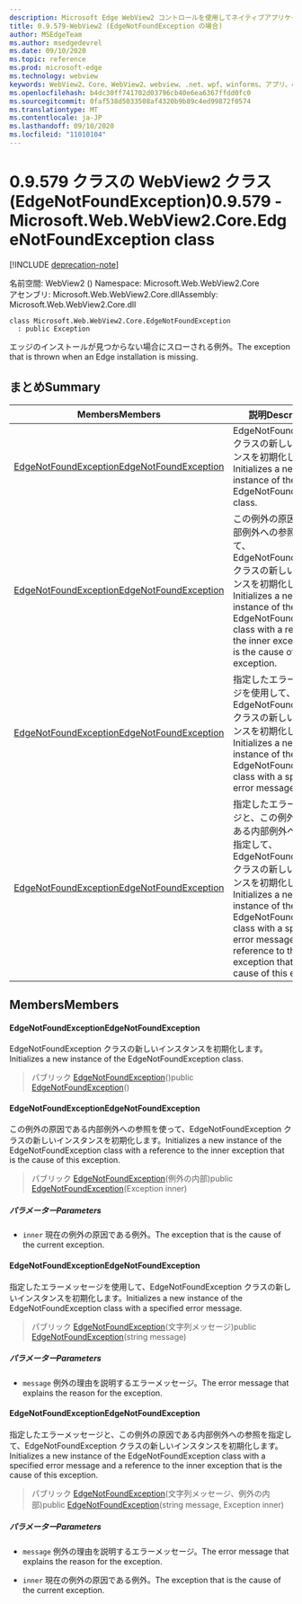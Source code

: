 ```yaml
---
description: Microsoft Edge WebView2 コントロールを使用してネイティブアプリケーションに web 技術 (HTML、CSS、JavaScript) を埋め込む
title: 0.9.579-WebView2 (EdgeNotFoundException の場合)
author: MSEdgeTeam
ms.author: msedgedevrel
ms.date: 09/10/2020
ms.topic: reference
ms.prod: microsoft-edge
ms.technology: webview
keywords: WebView2、Core、WebView2、webview、.net、wpf、winforms、アプリ、edge、CoreWebView2、CoreWebView2Controller、browser control、edge html、Microsoft の WebView2。 EdgeNotFoundException。
ms.openlocfilehash: b4dc30ff741702d03796cb40e6ea6367ffdd0fc0
ms.sourcegitcommit: 0faf538d5033508af4320b9b89c4ed99872f0574
ms.translationtype: MT
ms.contentlocale: ja-JP
ms.lasthandoff: 09/10/2020
ms.locfileid: "11010104"
---
```

# <span data-ttu-id="b529e-104">0.9.579 クラスの WebView2 クラス (EdgeNotFoundException)</span><span class="sxs-lookup"><span data-stu-id="b529e-104">0.9.579 - Microsoft.Web.WebView2.Core.EdgeNotFoundException class</span></span> 

[!INCLUDE [deprecation-note](../../includes/deprecation-note.md)]

<span data-ttu-id="b529e-105">名前空間: WebView2 () </span><span class="sxs-lookup"><span data-stu-id="b529e-105">Namespace: Microsoft.Web.WebView2.Core</span></span>\
<span data-ttu-id="b529e-106">アセンブリ: Microsoft.Web.WebView2.Core.dll</span><span class="sxs-lookup"><span data-stu-id="b529e-106">Assembly: Microsoft.Web.WebView2.Core.dll</span></span>

```
class Microsoft.Web.WebView2.Core.EdgeNotFoundException
  : public Exception
```

<span data-ttu-id="b529e-107">エッジのインストールが見つからない場合にスローされる例外。</span><span class="sxs-lookup"><span data-stu-id="b529e-107">The exception that is thrown when an Edge installation is missing.</span></span>

## <span data-ttu-id="b529e-108">まとめ</span><span class="sxs-lookup"><span data-stu-id="b529e-108">Summary</span></span>

 <span data-ttu-id="b529e-109">Members</span><span class="sxs-lookup"><span data-stu-id="b529e-109">Members</span></span>                        | <span data-ttu-id="b529e-110">説明</span><span class="sxs-lookup"><span data-stu-id="b529e-110">Descriptions</span></span>
--------------------------------|---------------------------------------------
[<span data-ttu-id="b529e-111">EdgeNotFoundException</span><span class="sxs-lookup"><span data-stu-id="b529e-111">EdgeNotFoundException</span></span>](#edgenotfoundexception) | <span data-ttu-id="b529e-112">EdgeNotFoundException クラスの新しいインスタンスを初期化します。</span><span class="sxs-lookup"><span data-stu-id="b529e-112">Initializes a new instance of the EdgeNotFoundException class.</span></span>
[<span data-ttu-id="b529e-113">EdgeNotFoundException</span><span class="sxs-lookup"><span data-stu-id="b529e-113">EdgeNotFoundException</span></span>](#edgenotfoundexception) | <span data-ttu-id="b529e-114">この例外の原因である内部例外への参照を使って、EdgeNotFoundException クラスの新しいインスタンスを初期化します。</span><span class="sxs-lookup"><span data-stu-id="b529e-114">Initializes a new instance of the EdgeNotFoundException class with a reference to the inner exception that is the cause of this exception.</span></span>
[<span data-ttu-id="b529e-115">EdgeNotFoundException</span><span class="sxs-lookup"><span data-stu-id="b529e-115">EdgeNotFoundException</span></span>](#edgenotfoundexception) | <span data-ttu-id="b529e-116">指定したエラーメッセージを使用して、EdgeNotFoundException クラスの新しいインスタンスを初期化します。</span><span class="sxs-lookup"><span data-stu-id="b529e-116">Initializes a new instance of the EdgeNotFoundException class with a specified error message.</span></span>
[<span data-ttu-id="b529e-117">EdgeNotFoundException</span><span class="sxs-lookup"><span data-stu-id="b529e-117">EdgeNotFoundException</span></span>](#edgenotfoundexception) | <span data-ttu-id="b529e-118">指定したエラーメッセージと、この例外の原因である内部例外への参照を指定して、EdgeNotFoundException クラスの新しいインスタンスを初期化します。</span><span class="sxs-lookup"><span data-stu-id="b529e-118">Initializes a new instance of the EdgeNotFoundException class with a specified error message and a reference to the inner exception that is the cause of this exception.</span></span>

## <span data-ttu-id="b529e-119">Members</span><span class="sxs-lookup"><span data-stu-id="b529e-119">Members</span></span>

#### <span data-ttu-id="b529e-120">EdgeNotFoundException</span><span class="sxs-lookup"><span data-stu-id="b529e-120">EdgeNotFoundException</span></span> 

<span data-ttu-id="b529e-121">EdgeNotFoundException クラスの新しいインスタンスを初期化します。</span><span class="sxs-lookup"><span data-stu-id="b529e-121">Initializes a new instance of the EdgeNotFoundException class.</span></span>

> <span data-ttu-id="b529e-122">パブリック [EdgeNotFoundException](#edgenotfoundexception)()</span><span class="sxs-lookup"><span data-stu-id="b529e-122">public [EdgeNotFoundException](#edgenotfoundexception)()</span></span>

#### <span data-ttu-id="b529e-123">EdgeNotFoundException</span><span class="sxs-lookup"><span data-stu-id="b529e-123">EdgeNotFoundException</span></span> 

<span data-ttu-id="b529e-124">この例外の原因である内部例外への参照を使って、EdgeNotFoundException クラスの新しいインスタンスを初期化します。</span><span class="sxs-lookup"><span data-stu-id="b529e-124">Initializes a new instance of the EdgeNotFoundException class with a reference to the inner exception that is the cause of this exception.</span></span>

> <span data-ttu-id="b529e-125">パブリック [EdgeNotFoundException](#edgenotfoundexception)(例外の内部)</span><span class="sxs-lookup"><span data-stu-id="b529e-125">public [EdgeNotFoundException](#edgenotfoundexception)(Exception inner)</span></span>

##### <span data-ttu-id="b529e-126">パラメーター</span><span class="sxs-lookup"><span data-stu-id="b529e-126">Parameters</span></span>
* `inner` <span data-ttu-id="b529e-127">現在の例外の原因である例外。</span><span class="sxs-lookup"><span data-stu-id="b529e-127">The exception that is the cause of the current exception.</span></span>

#### <span data-ttu-id="b529e-128">EdgeNotFoundException</span><span class="sxs-lookup"><span data-stu-id="b529e-128">EdgeNotFoundException</span></span> 

<span data-ttu-id="b529e-129">指定したエラーメッセージを使用して、EdgeNotFoundException クラスの新しいインスタンスを初期化します。</span><span class="sxs-lookup"><span data-stu-id="b529e-129">Initializes a new instance of the EdgeNotFoundException class with a specified error message.</span></span>

> <span data-ttu-id="b529e-130">パブリック [EdgeNotFoundException](#edgenotfoundexception)(文字列メッセージ)</span><span class="sxs-lookup"><span data-stu-id="b529e-130">public [EdgeNotFoundException](#edgenotfoundexception)(string message)</span></span>

##### <span data-ttu-id="b529e-131">パラメーター</span><span class="sxs-lookup"><span data-stu-id="b529e-131">Parameters</span></span>
* `message` <span data-ttu-id="b529e-132">例外の理由を説明するエラーメッセージ。</span><span class="sxs-lookup"><span data-stu-id="b529e-132">The error message that explains the reason for the exception.</span></span>

#### <span data-ttu-id="b529e-133">EdgeNotFoundException</span><span class="sxs-lookup"><span data-stu-id="b529e-133">EdgeNotFoundException</span></span> 

<span data-ttu-id="b529e-134">指定したエラーメッセージと、この例外の原因である内部例外への参照を指定して、EdgeNotFoundException クラスの新しいインスタンスを初期化します。</span><span class="sxs-lookup"><span data-stu-id="b529e-134">Initializes a new instance of the EdgeNotFoundException class with a specified error message and a reference to the inner exception that is the cause of this exception.</span></span>

> <span data-ttu-id="b529e-135">パブリック [EdgeNotFoundException](#edgenotfoundexception)(文字列メッセージ、例外の内部)</span><span class="sxs-lookup"><span data-stu-id="b529e-135">public [EdgeNotFoundException](#edgenotfoundexception)(string message, Exception inner)</span></span>

##### <span data-ttu-id="b529e-136">パラメーター</span><span class="sxs-lookup"><span data-stu-id="b529e-136">Parameters</span></span>
* `message` <span data-ttu-id="b529e-137">例外の理由を説明するエラーメッセージ。</span><span class="sxs-lookup"><span data-stu-id="b529e-137">The error message that explains the reason for the exception.</span></span> 

* `inner` <span data-ttu-id="b529e-138">現在の例外の原因である例外。</span><span class="sxs-lookup"><span data-stu-id="b529e-138">The exception that is the cause of the current exception.</span></span>

